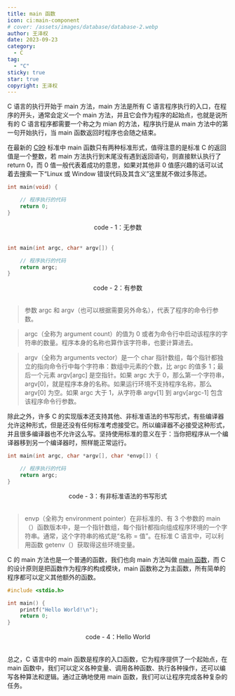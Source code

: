 ```yaml
---
title: main 函数
icon: ci:main-component
# cover: /assets/images/database/database-2.webp
author: 王泽权
date: 2023-09-23
category:
  - C
tag:
  - "C"
sticky: true
star: true
copyright: 王泽权
---
```


C 语言的执行开始于 main 方法，main 方法是所有 C 语言程序执行的入口，在程序的开头，通常会定义一个 main 方法，并且它会作为程序的起始点，也就是说所有的 C 语言程序都需要一个称之为 mian 的方法，程序执行是从 main 方法中的第一句开始执行，当 main 函数返回时程序也会随之结束。

在最新的 [C99](https://en.cppreference.com/w/c/99) 标准中 main 函数只有两种标准形式，值得注意的是标准 C 的返回值是一个整数，若 main 方法执行到末尾没有遇到返回语句，则直接默认执行了 return 0，而 0 值一般代表着成功的意思，如果对其他非 0 值感兴趣的话可以试着去搜索一下“Linux 或 Window 错误代码及其含义”这里就不做过多陈述。

```c
int main(void) {

    // 程序执行的代码
    return 0;
}
```

<center>code - 1：无参数</center><br>

```c
int main(int argc, char* argv[]) {

    // 程序执行的代码
    return argc;
}
```

<center>code - 2：有参数</center><br>

> 参数 argc 和 argv（也可以根据需要另外命名），代表了程序的命令行参数。

> argc（全称为 argument count）的值为 0 或者为命令行中启动该程序的字符串的数量。程序本身的名称也算作该字符串，也要计算进去。

> argv（全称为 arguments vector）是一个 char 指针数组，每个指针都独立的指向命令行中每个字符串：数组中元素的个数，比 argc 的值多 1；最后一个元素 argv[argc] 是空指针。如果 argc 大于 0，那么第一个字符串，argv[0]，就是程序本身的名称。如果运行环境不支持程序名称，那么 argv[0] 为空。如果 argc 大于 1，从字符串 argv[1] 到 argv[argc-1] 包含该程序命令行参数。

除此之外，许多 C 的实现版本还支持其他、非标准语法的书写形式，有些编译器允许这种形式，但是还没有任何标准考虑接受它。所以编译器不必接受这种形式，并且很多编译器也不允许这么写。坚持使用标准的意义在于：当你把程序从一个编译器移到另一个编译器时，照样能正常运行。

```c
int main(int argc, char *argv[], char *envp[]) {

    // 程序执行的代码
    return argc;
}
```

<center>code - 3：有非标准语法的书写形式</center><br>

> envp（全称为 environment pointer）在非标准的、有 3 个参数的 main（）函数版本中，是一个指针数组，每个指针都指向组成程序环境的一个字符串。通常，这个字符串的格式是“名称 = 值”。在标准 C 语言中，可以利用函数 getenv（）获取得这些环境变量。

C 的 main 方法也是一个普通的函数，我们也向 main 方法叫做 [main 函数](https://en.cppreference.com/w/c/language/main_function)，而 C 的设计原则是把函数作为程序的构成模块，main 函数称之为主函数，所有简单的程序都可以定义其他额外的函数。

```c
#include <stdio.h>

int main() {
    printf("Hello World!\n");
    return 0;
}
```

<center>code - 4：Hello World</center><br>

总之，C 语言中的 main 函数是程序的入口函数，它为程序提供了一个起始点，在 main 函数中，我们可以定义各种变量、调用各种函数、执行各种操作，还可以编写各种算法和逻辑。通过正确地使用 main 函数，我们可以让程序完成各种复杂的任务。
